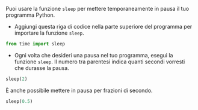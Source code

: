 Puoi usare la funzione `sleep` per mettere temporaneamente in pausa il tuo programma Python.

+ Aggiungi questa riga di codice nella parte superiore del programma per importare la funzione `sleep`.

```python
from time import sleep
```

+ Ogni volta che desideri una pausa nel tuo programma, esegui la funzione `sleep`. Il numero tra parentesi indica quanti secondi vorresti che durasse la pausa.

```python
sleep(2)
```

È anche possibile mettere in pausa per frazioni di secondo.

```python
sleep(0.5)
```
